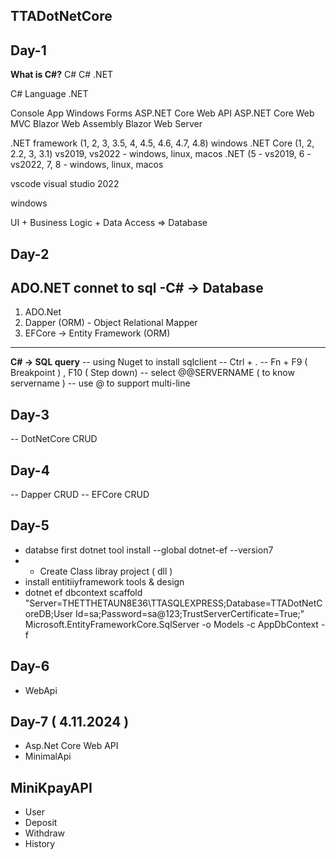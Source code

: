 ## TTADotNetCore

## Day-1
**What is C#?**
C#
C# .NET

C# Language
.NET 

Console App
Windows Forms
ASP.NET Core Web API
ASP.NET Core Web MVC
Blazor Web Assembly
Blazor Web Server

.NET framework (1, 2, 3, 3.5, 4, 4.5, 4.6, 4.7, 4.8) windows
.NET Core (1, 2, 2.2, 3, 3.1) vs2019, vs2022 - windows, linux, macos
.NET (5 - vs2019, 6 - vs2022, 7, 8 - windows, linux, macos

vscode
visual studio 2022 

windows

UI + Business Logic + Data Access => Database

## Day-2 
**ADO.NET connet to sql**
-C# -> Database
---
1. ADO.Net
1. Dapper (ORM) - Object Relational Mapper
1. EFCore -> Entity Framework (ORM)

 ---
**C# -> SQL query**
-- using Nuget to install sqlclient
-- Ctrl + .
-- Fn + F9 ( Breakpoint ) , F10 ( Step down)
-- select @@SERVERNAME ( to know servername )
-- use @ to support multi-line 

## Day-3
-- DotNetCore CRUD

## Day-4
-- Dapper CRUD
-- EFCore CRUD

## Day-5
- databse first
dotnet tool install --global dotnet-ef --version7
- - Create Class libray project ( dll )
- install entitiiyframework tools & design
- dotnet ef dbcontext scaffold "Server=THETTHETAUN8E36\TTASQLEXPRESS;Database=TTADotNetCoreDB;User Id=sa;Password=sa@123;TrustServerCertificate=True;" Microsoft.EntityFrameworkCore.SqlServer -o Models -c AppDbContext -f

## Day-6
- WebApi
## Day-7 ( 4.11.2024 ) 
- Asp.Net Core Web API
- MinimalApi

## MiniKpayAPI
- User
- Deposit
- Withdraw
- History